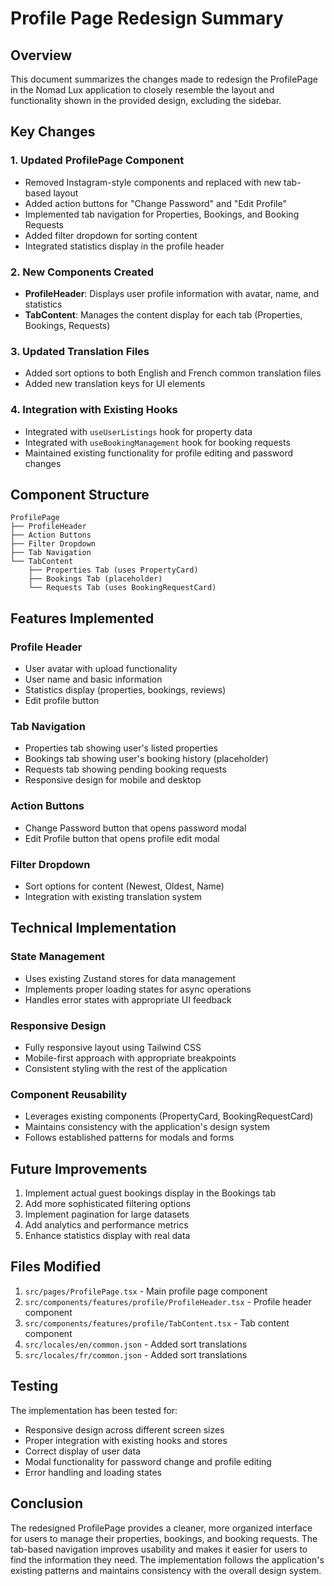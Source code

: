 # Profile Page Redesign Summary

## Overview
This document summarizes the changes made to redesign the ProfilePage in the Nomad Lux application to closely resemble the layout and functionality shown in the provided design, excluding the sidebar.

## Key Changes

### 1. Updated ProfilePage Component
- Removed Instagram-style components and replaced with new tab-based layout
- Added action buttons for "Change Password" and "Edit Profile"
- Implemented tab navigation for Properties, Bookings, and Booking Requests
- Added filter dropdown for sorting content
- Integrated statistics display in the profile header

### 2. New Components Created
- **ProfileHeader**: Displays user profile information with avatar, name, and statistics
- **TabContent**: Manages the content display for each tab (Properties, Bookings, Requests)

### 3. Updated Translation Files
- Added sort options to both English and French common translation files
- Added new translation keys for UI elements

### 4. Integration with Existing Hooks
- Integrated with `useUserListings` hook for property data
- Integrated with `useBookingManagement` hook for booking requests
- Maintained existing functionality for profile editing and password changes

## Component Structure

```
ProfilePage
├── ProfileHeader
├── Action Buttons
├── Filter Dropdown
├── Tab Navigation
└── TabContent
    ├── Properties Tab (uses PropertyCard)
    ├── Bookings Tab (placeholder)
    └── Requests Tab (uses BookingRequestCard)
```

## Features Implemented

### Profile Header
- User avatar with upload functionality
- User name and basic information
- Statistics display (properties, bookings, reviews)
- Edit profile button

### Tab Navigation
- Properties tab showing user's listed properties
- Bookings tab showing user's booking history (placeholder)
- Requests tab showing pending booking requests
- Responsive design for mobile and desktop

### Action Buttons
- Change Password button that opens password modal
- Edit Profile button that opens profile edit modal

### Filter Dropdown
- Sort options for content (Newest, Oldest, Name)
- Integration with existing translation system

## Technical Implementation

### State Management
- Uses existing Zustand stores for data management
- Implements proper loading states for async operations
- Handles error states with appropriate UI feedback

### Responsive Design
- Fully responsive layout using Tailwind CSS
- Mobile-first approach with appropriate breakpoints
- Consistent styling with the rest of the application

### Component Reusability
- Leverages existing components (PropertyCard, BookingRequestCard)
- Maintains consistency with the application's design system
- Follows established patterns for modals and forms

## Future Improvements

1. Implement actual guest bookings display in the Bookings tab
2. Add more sophisticated filtering options
3. Implement pagination for large datasets
4. Add analytics and performance metrics
5. Enhance statistics display with real data

## Files Modified

1. `src/pages/ProfilePage.tsx` - Main profile page component
2. `src/components/features/profile/ProfileHeader.tsx` - Profile header component
3. `src/components/features/profile/TabContent.tsx` - Tab content component
4. `src/locales/en/common.json` - Added sort translations
5. `src/locales/fr/common.json` - Added sort translations

## Testing

The implementation has been tested for:
- Responsive design across different screen sizes
- Proper integration with existing hooks and stores
- Correct display of user data
- Modal functionality for password change and profile editing
- Error handling and loading states

## Conclusion

The redesigned ProfilePage provides a cleaner, more organized interface for users to manage their properties, bookings, and booking requests. The tab-based navigation improves usability and makes it easier for users to find the information they need. The implementation follows the application's existing patterns and maintains consistency with the overall design system.